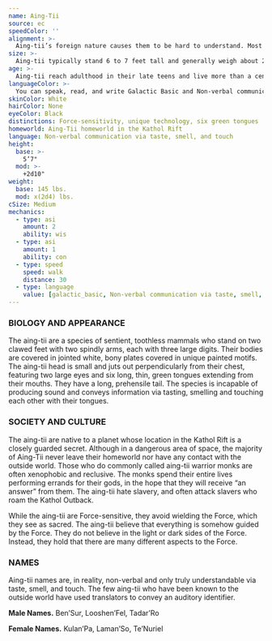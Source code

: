 ```yaml
---
name: Aing-Tii
source: ec
speedColor: ''
alignment: >-
  Aing-tii’s foreign nature causes them to be hard to understand. Most aing-tii tend toward neutral light side, though there are exceptions.
size: >-
  Aing-tii typically stand 6 to 7 feet tall and generally weigh about 200 lbs. Regardless of your position in that range, your size is Medium.
age: >-
  Aing-tii reach adulthood in their late teens and live more than a century.
languageColor: >-
  You can speak, read, and write Galactic Basic and Non-verbal communication via taste, smell, and touch. 
skinColor: White
hairColor: None
eyeColor: Black
distinctions: Force-sensitivity, unique technology, six green tongues
homeworld: Aing-Tii homeworld in the Kathol Rift
language: Non-verbal communication via taste, smell, and touch
height:
  base: >-
    5’7"
  mod: >-
    +2d10"
weight:
  base: 145 lbs.
  mod: x(2d4) lbs.
cSize: Medium
mechanics:
  - type: asi
    amount: 2
    ability: wis
  - type: asi
    amount: 1
    ability: con
  - type: speed
    speed: walk
    distance: 30
  - type: language
    value: [galactic_basic, Non-verbal communication via taste, smell, and touch]
---
```

### BIOLOGY AND APPEARANCE
The aing-tii are a species of sentient, toothless mammals who stand on two clawed feet with two spindly arms, each with three large digits. Their bodies are covered in jointed white, bony plates covered in unique painted motifs. The aing-tii head is small and juts out perpendicularly from their chest, featuring two large eyes and six long, thin, green tongues extending from their mouths. They have a long, prehensile tail. The species is incapable of producing sound and conveys information via tasting, smelling and touching each other with their tongues.

### SOCIETY AND CULTURE
The aing-tii are native to a planet whose location in the Kathol Rift is a closely guarded secret. Although in a dangerous area of space, the majority of Aing-Tii never leave their homeworld nor have any contact with the outside world. Those who do commonly called aing-tii warrior monks are often xenophobic and reclusive. The monks spend their entire lives performing errands for their gods, in the hope that they will receive “an answer” from them. The aing-tii hate slavery, and often attack slavers who roam the Kathol Outback.

While the aing-tii are Force-sensitive, they avoid wielding the Force, which they see as sacred. The aing-tii believe that everything is somehow guided by the Force. They do not believe in the light or dark sides of the Force. Instead, they hold that there are many different aspects to the Force.

### NAMES
Aing-tii names are, in reality, non-verbal and only truly understandable via taste, smell, and touch. The few aing-tii who have been known to the outside world have used translators to convey an auditory identifier.

__Male Names.__ Ben’Sur, Looshen’Fel, Tadar’Ro

__Female Names.__ Kulan’Pa, Laman’So, Te’Nuriel



    